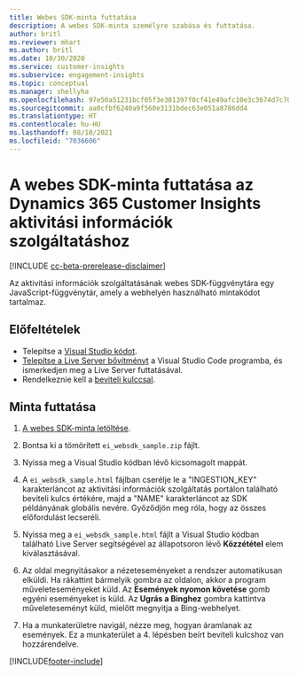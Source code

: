 ```yaml
---
title: Webes SDK-minta futtatása
description: A webes SDK-minta személyre szabása és futtatása.
author: britl
ms.reviewer: mhart
ms.author: britl
ms.date: 10/30/2020
ms.service: customer-insights
ms.subservice: engagement-insights
ms.topic: conceptual
ms.manager: shellyha
ms.openlocfilehash: 97e50a51231bcf05f3e381397f0cf41e49afc10e3c3674d7c709c8f521979e12
ms.sourcegitcommit: aa0cfbf6240a9f560e3131bdec63e051a8786dd4
ms.translationtype: HT
ms.contentlocale: hu-HU
ms.lasthandoff: 08/10/2021
ms.locfileid: "7036606"
---
```

# <a name="run-the-web-sdk-sample-for-dynamics-365-customer-insights-engagement-insights-capability"></a>A webes SDK-minta futtatása az Dynamics 365 Customer Insights aktivitási információk szolgáltatáshoz

[!INCLUDE [cc-beta-prerelease-disclaimer](includes/cc-beta-prerelease-disclaimer.md)]

Az aktivitási információk szolgáltatásának webes SDK-függvénytára egy JavaScript-függvénytár, amely a webhelyén használható mintakódot tartalmaz.

## <a name="prerequisites"></a>Előfeltételek

- Telepítse a [Visual Studio kódot](https://code.visualstudio.com/).
- [Telepítse a Live Server bővítményt](https://marketplace.visualstudio.com/items?itemName=ritwickdey.LiveServer) a Visual Studio Code programba, és ismerkedjen meg a Live Server futtatásával.
- Rendelkeznie kell a [beviteli kulccsal](instrument-website.md).

## <a name="run-sample"></a>Minta futtatása

1. [A webes SDK-minta letöltése](https://download.pi.dynamics.com/sdk/EngagementInsightsSamples/ei_websdk_sample.zip).

1. Bontsa ki a tömörített `ei_websdk_sample.zip` fájlt.

1. Nyissa meg a Visual Studio kódban lévő kicsomagolt mappát.

1. A `ei_websdk_sample.html` fájlban cserélje le a "INGESTION_KEY" karakterláncot az aktivitási információk szolgáltatás portálon található beviteli kulcs értékére, majd a "NAME" karakterláncot az SDK példányának globális nevére. Győződjön meg róla, hogy az összes előfordulást lecseréli.

1. Nyissa meg a `ei_websdk_sample.html` fájlt a Visual Studio kódban található Live Server segítségével az állapotsoron lévő **Közzététel** elem kiválasztásával.

1. Az oldal megnyitásakor a nézeteseményeket a rendszer automatikusan elküldi. Ha rákattint bármelyik gombra az oldalon, akkor a program műveleteseményeket küld. Az **Események nyomon követése** gomb egyéni eseményeket is küld. Az **Ugrás a Binghez** gombra kattintva műveleteseményt küld, mielőtt megnyitja a Bing-webhelyet.

1. Ha a munkaterületre navigál, nézze meg, hogyan áramlanak az események. Ez a munkaterület a 4. lépésben beírt beviteli kulcshoz van hozzárendelve.


[!INCLUDE[footer-include](../includes/footer-banner.md)]